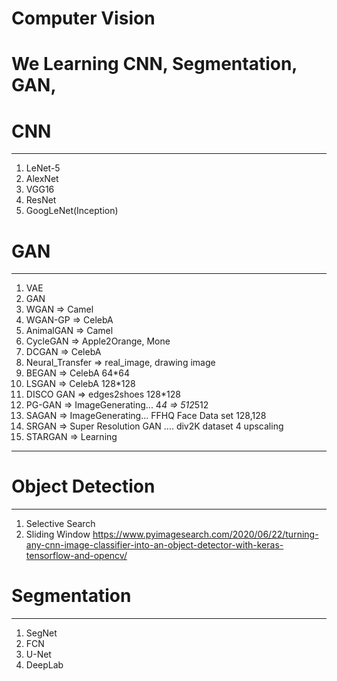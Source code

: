 # Computer Vision

# We Learning CNN, Segmentation, GAN,

# CNN
----------------------------------
1. LeNet-5
2. AlexNet
3. VGG16
4. ResNet
5. GoogLeNet(Inception)


# GAN
----------------------------------
1. VAE
2. GAN
3. WGAN => Camel
4. WGAN-GP => CelebA
5. AnimalGAN => Camel
6. CycleGAN => Apple2Orange, Mone
7. DCGAN => CelebA
8. Neural_Transfer => real_image, drawing image
9. BEGAN => CelebA 64*64
10. LSGAN => CelebA 128*128
11. DISCO GAN => edges2shoes 128*128
12. PG-GAN => ImageGenerating... 4*4 => 512*512
13. SAGAN => ImageGenerating... FFHQ Face Data set 128,128
14. SRGAN => Super Resolution GAN .... div2K dataset 4 upscaling
15. STARGAN => Learning
----------------------------------

# Object Detection
-----------------------------------
1. Selective Search
2. Sliding Window https://www.pyimagesearch.com/2020/06/22/turning-any-cnn-image-classifier-into-an-object-detector-with-keras-tensorflow-and-opencv/

# Segmentation
-----------------------------------
1. SegNet
2. FCN
3. U-Net
4. DeepLab

